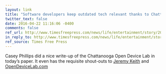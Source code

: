 ```yaml
---
layout: link
title: "Software developers keep outdated tech relevant thanks to Chattanooga’s Open Device Lab"
twitter_text: false
date: 2016-04-22 11:16:06 -0400
comments: false
ref_url: http://www.timesfreepress.com/news/life/entertainment/story/2016/apr/22/chattanoogas-open-device-lab-helps-software-d/361237/
in_reply_to: http://www.timesfreepress.com/news/life/entertainment/story/2016/apr/22/chattanoogas-open-device-lab-helps-software-d/361237/
ref_source: Times Free Press
---
```


Casey Phillips did a nice write-up of the Chattanooga Open Device Lab in today’s paper. It even has the requisite shout-outs to [Jeremy Keith](https://adactio.com/journal/5433/) and [OpenDeviceLab.com](http://opendevicelab.com/)